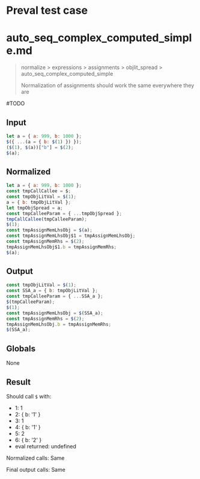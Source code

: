 # Preval test case

# auto_seq_complex_computed_simple.md

> normalize > expressions > assignments > objlit_spread > auto_seq_complex_computed_simple
>
> Normalization of assignments should work the same everywhere they are

#TODO

## Input

`````js filename=intro
let a = { a: 999, b: 1000 };
$({ ...(a = { b: $(1) }) });
($(1), $(a))["b"] = $(2);
$(a);
`````

## Normalized

`````js filename=intro
let a = { a: 999, b: 1000 };
const tmpCallCallee = $;
const tmpObjLitVal = $(1);
a = { b: tmpObjLitVal };
let tmpObjSpread = a;
const tmpCalleeParam = { ...tmpObjSpread };
tmpCallCallee(tmpCalleeParam);
$(1);
const tmpAssignMemLhsObj = $(a);
const tmpAssignMemLhsObj$1 = tmpAssignMemLhsObj;
const tmpAssignMemRhs = $(2);
tmpAssignMemLhsObj$1.b = tmpAssignMemRhs;
$(a);
`````

## Output

`````js filename=intro
const tmpObjLitVal = $(1);
const SSA_a = { b: tmpObjLitVal };
const tmpCalleeParam = { ...SSA_a };
$(tmpCalleeParam);
$(1);
const tmpAssignMemLhsObj = $(SSA_a);
const tmpAssignMemRhs = $(2);
tmpAssignMemLhsObj.b = tmpAssignMemRhs;
$(SSA_a);
`````

## Globals

None

## Result

Should call `$` with:
 - 1: 1
 - 2: { b: '1' }
 - 3: 1
 - 4: { b: '1' }
 - 5: 2
 - 6: { b: '2' }
 - eval returned: undefined

Normalized calls: Same

Final output calls: Same
